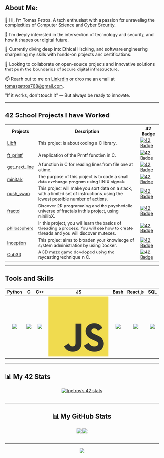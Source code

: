 ## About Me:

👋 Hi, I’m Tomas Petros. A tech enthusiast with a passion for unraveling the complexities of Computer Science and Cyber Security.

👀 I’m deeply interested in the intersection of technology and security, and how it shapes our digital future.

🌱 Currently diving deep into Ethical Hacking, and software engineering sharpening my skills with hands-on projects and certifications.

💞️ Looking to collaborate on open-source projects and innovative solutions that push the boundaries of secure digital infrastructure.

📫 Reach out to me on [LinkedIn](https://www.linkedin.com/in/tom-peter/) or drop me an email at tomaspetros768@gmail.com.

"If it works, don't touch it" — But always be ready to innovate.

<hr/>

## 42 School Projects I have Worked
<table>
	<tr>
		<th>Projects</th>
		<th>Description</th>
		<th>42 Badge</th>
	</tr>
	<tr>
		<td><a href="https://github.com/tom-peter12/libft">Libft</a></td>
		<td>This project is about coding a C library.</td>
		<td><a href="https://github.com/tom-peter12/libft"><img src="https://github.com/tom-peter12/tom-peter12/blob/main/badges/libft.png" width="120" height="120" alt="42 Badge"></a></td>
	</tr>
	<tr>
		<td><a href="https://github.com/tom-peter12/ft_printf">ft_printf</a></td>
		<td> A replication of the Printf function in C.</td>
		<td><a href="https://github.com/tom-peter12/ft_printf"><img src="https://github.com/tom-peter12/tom-peter12/blob/main/badges/printf.png" width="120" height="120" alt="42 Badge"></a></td>
	</tr>
	<tr>
		<td><a href="https://github.com/tom-peter12/get_next_line">get_next_line</a></td>
		<td>A function in C for reading lines from file one at a time.</td>
		<td><a href="https://github.com/tom-peter12/get_next_line"><img src="https://github.com/tom-peter12/tom-peter12/blob/main/badges/gnl.png" width="120" height="120" alt="42 Badge"></a></td>
	</tr>
	<tr>
		<td><a href="https://github.com/tom-peter12/minitalk">minitalk</a></td>
		<td>The purpose of this project is to code a small data exchange program using UNIX signals.</td>
		<td><a href="https://github.com/tom-peter12/minitalk"><img src="https://github.com/tom-peter12/tom-peter12/blob/main/badges/minitalk.png" width="120" height="120" alt="42 Badge"></a></td>
	</tr>
	<tr>
		<td><a href="https://github.com/tom-peter12/push_swap">push_swap</a></td>
		<td>This project will make you sort data on a stack, with a limited set of instructions, using the lowest possible number of actions.</td>
		<td><a href="https://github.com/tom-peter12/push_swap"><img src="https://github.com/tom-peter12/tom-peter12/blob/main/badges/pushswap.png" width="120" height="120" alt="42 Badge"></a></td>
	</tr>
	<tr>
		<td><a href="https://github.com/tom-peter12/fractol">fractol</a></td>
		<td>Discover 2D programming and the psychedelic universe of fractals in this project, using minilibX.</td>
		<td><a href="https://github.com/tom-peter12/fractol"><img src="https://github.com/tom-peter12/tom-peter12/blob/main/badges/fractol.png" width="120" height="120" alt="42 Badge"></a></td>
	</tr>
	<tr>
		<td><a href="https://github.com/tom-peter12/philo">philosophers</a></td>
		<td>In this project, you will learn the basics of threading a process. You will see how to create threads and you will discover mutexes.</td>
		<td><a href="https://github.com/tom-peter12/philo"><img src="https://github.com/tom-peter12/tom-peter12/blob/main/badges/philo.png" width="120" height="120" alt="42 Badge"></a></td>
	</tr>
	<tr>
		<td><a href="https://github.com/tom-peter12/Inception">Inception</a></td>
		<td>This project aims to broaden your knowledge of system administration by using Docker.</td>
		<td><a href="https://github.com/tom-peter12/Inception"><img src="https://github.com/tom-peter12/tom-peter12/blob/main/badges/inceptionm.png" width="120" height="120" alt="42 Badge"></a></td>
	</tr>
	<tr>
		<td><a href="https://github.com/tom-peter12/cub3D">Cub3D</a></td>
		<td>A 3D maze game developed using the raycasting technique in C.</td>
		<td><a href="https://github.com/tom-peter12/cub3D"><img src="https://github.com/tom-peter12/tom-peter12/blob/main/badges/cub3D.png" width="120" height="120" alt="42 Badge"></a></td>
	</tr>

</table>
<div>

<hr/>

## Tools and Skills
 |Python|C| C++ | JS |Bash|React.js| SQL
|:-:|:-:|:-:|:-:|:-:|:-:|:-:|
|<img style="width: 200px" src="https://upload.wikimedia.org/wikipedia/commons/thumb/c/c3/Python-logo-notext.svg/1869px-Python-logo-notext.svg.png">|<img style="width: 200px" src="https://upload.wikimedia.org/wikipedia/commons/thumb/1/18/C_Programming_Language.svg/1200px-C_Programming_Language.svg.png">|<img style="width: 200px" src="https://upload.wikimedia.org/wikipedia/commons/3/32/C%2B%2B_logo.png">|<img style="width: 200px" src="https://raw.githubusercontent.com/voodootikigod/logo.js/master/js.png">|<img style="width: 200px" src="https://upload.wikimedia.org/wikipedia/commons/thumb/4/4b/Bash_Logo_Colored.svg/1200px-Bash_Logo_Colored.svg.png">|<img style="width: 200px" src="https://www.svgrepo.com/show/493719/react-javascript-js-framework-facebook.svg">|<img style="width: 200px" src="https://media1.giphy.com/media/EK5nB6wQKKN86j7GWx/giphy.gif?cid=790b76113fd65a9386daf6b2bd86487884627fdfdf1a597a&rid=giphy.gif&ct=s">

<hr/>

## 📊 My 42 Stats

<div align="center">
	<a href="https://github.com/oakoudad/badge42"><img src="https://badge.mediaplus.ma/greenbinary/tpetros?1337Badge=off&UM6P=off" alt="tpetros's 42 stats" /></a>
<div/><br>

<hr/>

## 📊 My GitHub Stats

<div align="center">
  <img src="https://github-readme-stats.vercel.app/api?username=tom-peter12&theme=radical" />
  <img src="https://github-readme-streak-stats.herokuapp.com/?user=tom-peter12&theme=radical" />
<div/><br>

<hr/>

<div>
 <a href="https://visitcount.itsvg.in">
   <img src="https://visitcount.itsvg.in/api?id=tom-peter12&label=Profile%20Views&pretty=false" />
 </a>
</div>




